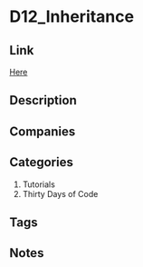 # D12_Inheritance

## Link

[Here](https://www.hackerrank.com/challenges/30-inheritance)

## Description

## Companies

## Categories

1. Tutorials
1. Thirty Days of Code

## Tags

## Notes